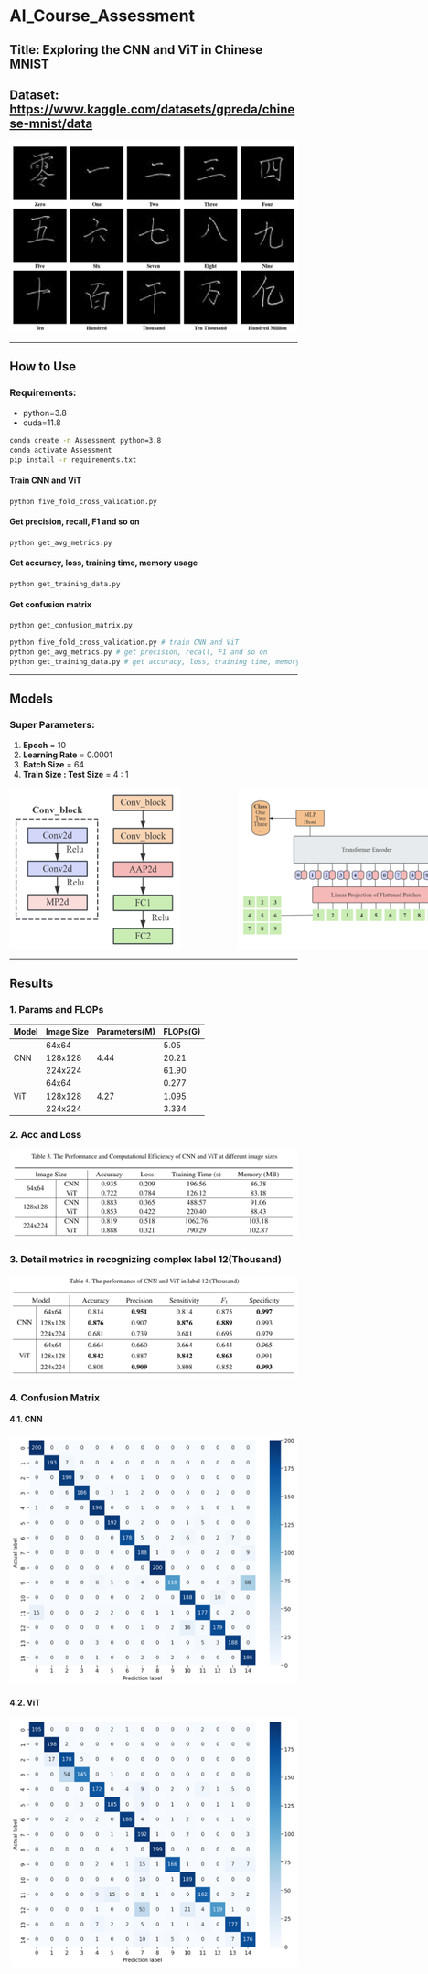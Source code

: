 # AI_Course_Assessment
## Title: Exploring the CNN and ViT in Chinese MNIST
## Dataset: https://www.kaggle.com/datasets/gpreda/chinese-mnist/data
![dataset_sample](Article_Images/dataset_sample.png)
******
## How to Use
### Requirements:
* python=3.8
* cuda=11.8
```bash
conda create -n Assessment python=3.8
conda activate Assessment
pip install -r requirements.txt
```
#### Train CNN and ViT
`python five_fold_cross_validation.py`

#### Get precision, recall, F1 and so on
`python get_avg_metrics.py`

#### Get accuracy, loss, training time, memory usage
`python get_training_data.py`

#### Get confusion matrix
`python get_confusion_matrix.py`
```python
python five_fold_cross_validation.py # train CNN and ViT
python get_avg_metrics.py # get precision, recall, F1 and so on
python get_training_data.py # get accuracy, loss, training time, memory usage
```
****

## Models
### Super Parameters:
1. **Epoch** = 10
2. **Learning Rate** = 0.0001
3. **Batch Size** = 64
4. **Train Size : Test Size** = 4 : 1
<!DOCTYPE html>
<html lang="zh-CN">
<body>
  <div style="display: flex; justify-content: space-around;">
    <img src="Article_Images/CNN.png" alt="CNN" style="width: 300px; height: auto; margin-right: 100px;">
    <img src="Article_Images/ViT.png" alt="ViT" style="width: 700px; height: auto;">
  </div>
</body>
</html>

****
## Results
### 1. Params and FLOPs
|Model|Image Size|Parameters(M)|FLOPs(G)|
|-----|----------|-------------|--------|
||64x64||5.05|
|CNN|128x128|4.44|20.21|
||224x224||61.90|
||64x64||0.277|
|ViT|128x128|4.27|1.095|
||224x224||3.334|
### 2. Acc and Loss
![tabel_performance](Article_Images/table_performance.png)

### 3. Detail metrics in recognizing complex label 12(Thousand)
![tabel_performance](Article_Images/table_specific_label.png)
### 4. Confusion Matrix
#### 4.1. CNN
![CNN_confusion](results/CNN_confusion_matrix.png)  
#### 4.2. ViT
![ViT_confusion](results/ViT_confusion_matrix.png)

